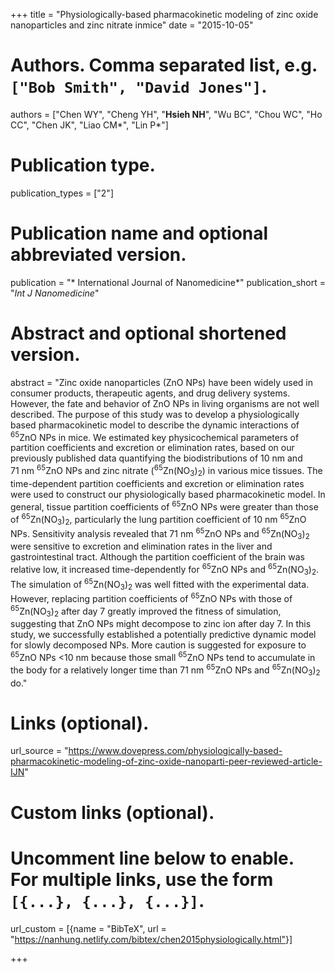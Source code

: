 +++
title = "Physiologically-based pharmacokinetic modeling of zinc oxide nanoparticles and zinc nitrate inmice"
date = "2015-10-05"

# Authors. Comma separated list, e.g. `["Bob Smith", "David Jones"]`.
authors = ["Chen  WY",  "Cheng  YH", "**Hsieh NH**",  "Wu  BC",  "Chou  WC",  "Ho  CC",  "Chen  JK",  "Liao  CM&#42;",  "Lin  P&#42;"]

# Publication type.
publication_types = ["2"]

# Publication name and optional abbreviated version.
publication = "* International Journal of Nanomedicine*"
publication_short = "*Int J Nanomedicine*"

# Abstract and optional shortened version.
abstract = "Zinc oxide nanoparticles (ZnO NPs) have been widely used in consumer products, therapeutic agents, and drug delivery systems. However, the fate and behavior of ZnO NPs in living organisms are not well described. The purpose of this study was to develop a physiologically based pharmacokinetic model to describe the dynamic interactions of <sup>65</sup>ZnO NPs in mice. We estimated key physicochemical parameters of partition coefficients and excretion or elimination rates, based on our previously published data quantifying the biodistributions of 10&nbsp;nm and 71&nbsp;nm <sup>65</sup>ZnO NPs and zinc nitrate (<sup>65</sup>Zn(NO<sub>3</sub>)<sub>2</sub>) in various mice tissues. The time-dependent partition coefficients and excretion or elimination rates were used to construct our physiologically based pharmacokinetic model. In general, tissue partition coefficients of <sup>65</sup>ZnO NPs were greater than those of <sup>65</sup>Zn(NO<sub>3</sub>)<sub>2</sub>, particularly the lung partition coefficient of 10&nbsp;nm <sup>65</sup>ZnO NPs. Sensitivity analysis revealed that 71&nbsp;nm <sup>65</sup>ZnO NPs and <sup>65</sup>Zn(NO<sub>3</sub>)<sub>2</sub> were sensitive to excretion and elimination rates in the liver and gastrointestinal tract. Although the partition coefficient of the brain was relative low, it increased time-dependently for <sup>65</sup>ZnO NPs and <sup>65</sup>Zn(NO<sub>3</sub>)<sub>2</sub>. The simulation of <sup>65</sup>Zn(NO<sub>3</sub>)<sub>2</sub> was well fitted with the experimental data. However, replacing partition coefficients of <sup>65</sup>ZnO NPs with those of <sup>65</sup>Zn(NO<sub>3</sub>)<sub>2</sub> after day 7 greatly improved the fitness of simulation, suggesting that ZnO NPs might decompose to zinc ion after day 7. In this study, we successfully established a potentially predictive dynamic model for slowly decomposed NPs. More caution is suggested for exposure to <sup>65</sup>ZnO NPs &lt;10&nbsp;nm because those small <sup>65</sup>ZnO NPs tend to accumulate in the body for a relatively longer time than 71&nbsp;nm <sup>65</sup>ZnO NPs and <sup>65</sup>Zn(NO<sub>3</sub>)<sub>2</sub> do."

# Links (optional).
url_source = "https://www.dovepress.com/physiologically-based-pharmacokinetic-modeling-of-zinc-oxide-nanoparti-peer-reviewed-article-IJN"

# Custom links (optional).
# Uncomment line below to enable. For multiple links, use the form `[{...}, {...}, {...}]`.
url_custom = [{name = "BibTeX", url = "https://nanhung.netlify.com/bibtex/chen2015physiologically.html"}]

+++